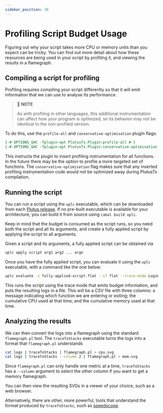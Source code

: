 ```yaml
---
sidebar_position: 30
---
```


# Profiling Script Budget Usage

Figuring out why your script takes more CPU or memory units than you expect can be tricky.
You can find out more detail about how these resources are being used in your script by profiling it, and viewing the results in a flamegraph.

## Compiling a script for profiling

Profiling requires compiling your script differently so that it will emit information that we can use to analyse its performance.

> :pushpin: **NOTE**
>
> As with profiling in other languages, this additional instrumentation can affect how your program is optimized, so its behavior may not be identical to the non-profiled version.

To do this, use the `profile-all` and `conservative-optimisation` plugin flags:

``` haskell
{-# OPTIONS_GHC -fplugin-opt PlutusTx.Plugin:profile-all #-}
{-# OPTIONS_GHC -fplugin-opt PlutusTx.Plugin:conservative-optimisation #-}
```

This instructs the plugin to insert profiling instrumentation for all functions.
In the future there may be the option to profile a more targeted set of functions.
The `conservative-optimisation` flag makes sure that any inserted profiling instrumentation code would not be optimized away during PlutusTx compilation.

## Running the script

You can run a script using the `uplc` executable, which can be downloaded from each [Plutus release](https://github.com/IntersectMBO/plutus/releases).
If no pre-built executable is available for your architecture, you can build it from source using `cabal build uplc`.

Keep in mind that the budget is consumed as the script runs, so you need both the script and all its arguments, and create a fully applied script by applying the script to all arguments.

Given a script and its arguments, a fully applied script can be obtained via

```bash
uplc apply script arg1 arg2 ... argn
```

Once you have the fully applied script, you can evaluate it using the `uplc` executable, with a command like the one below:

```bash
uplc evaluate -i fully-applied-script.flat --if flat --trace-mode LogsWithBudgets -o logs
```

This runs the script using the trace mode that emits budget information, and puts the resulting logs in a file.
This will be a CSV file with three columns: a message indicating which function we are entering or exiting; the cumulative CPU used at that time; and the cumulative memory used at that time.

## Analyzing the results

We can then convert the logs into a flamegraph using the standard `flamegraph.pl` tool.
The `traceToStacks` executable turns the logs into a format that `flamegraph.pl` understands

``` bash
cat logs | traceToStacks | flamegraph.pl > cpu.svg
cat logs | traceToStacks --column 2 | flamegraph.pl > mem.svg
```

Since `flamegraph.pl` can only handle one metric at a time, `traceToStacks` has a `--column` argument to select the other column if you want to get a memory flamegraph.

You can then view the resulting SVGs in a viewer of your choice, such as a web browser.

Alternatively, there are other, more powerful, tools that understand the format produced by `traceToStacks`, such as [speedscope](https://www.speedscope.app/).
